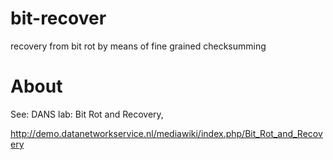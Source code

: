 bit-recover
===========
recovery from bit rot by means of fine grained checksumming

About
=====
See: DANS lab: Bit Rot and Recovery,

http://demo.datanetworkservice.nl/mediawiki/index.php/Bit_Rot_and_Recovery
